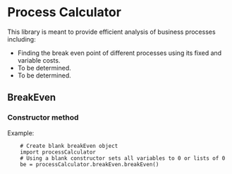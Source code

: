 # Process Calculator
This library is meant to provide efficient analysis of business processes including:

- Finding the break even point of different processes using its fixed and variable costs.
- To be determined.
- To be determined.

## BreakEven

### Constructor method
Example:
``` 
    # Create blank breakEven object
    import processCalculator
    # Using a blank constructor sets all variables to 0 or lists of 0
    be = processCalculator.breakEven.breakEven()
```